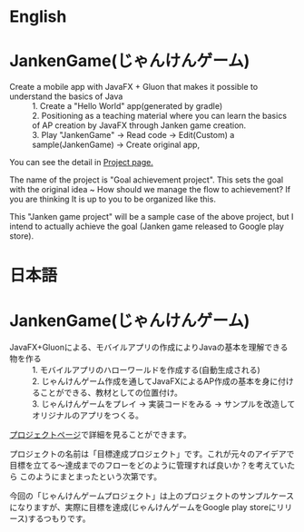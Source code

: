 # English
# JankenGame(じゃんけんゲーム)
<dl>
<dt>Create a mobile app with JavaFX + Gluon that makes it possible to understand the basics of Java</dt>
<dd>1. Create a "Hello World" app(generated by gradle)</dd>
<dd>2. Positioning as a teaching material where you can learn the basics of AP creation by JavaFX through Janken game creation.</dd>
<dd>3. Play "JankenGame" → Read code → Edit(Custom) a sample(JankenGame) → Create original app,</dd>
</dl>
<p>You can see the detail in <a href="https://github.com/ZenryokuService/JankenGame/projects">Project page.</a></p>


The name of the project is "Goal achievement project". This sets the goal with the original idea ~ How should we manage the flow to achievement? If you are thinking It is up to you to be organized like this.


This "Janken game project" will be a sample case of the above project, but I intend to actually achieve the goal (Janken game released to Google play store).

# 日本語
# JankenGame(じゃんけんゲーム)
<dl>
<dt>JavaFX+Gluonによる、モバイルアプリの作成によりJavaの基本を理解できる物を作る</dt>
<dd>1. モバイルアプリのハローワールドを作成する(自動生成される)</dd>
<dd>2. じゃんけんゲーム作成を通してJavaFXによるAP作成の基本を身に付けることができる、教材としての位置付け。</dd>
<dd>3. じゃんけんゲームをプレイ → 実装コードをみる → サンプルを改造してオリジナルのアプリをつくる。</dd>
</dl>
<p><a href="https://github.com/ZenryokuService/JankenGame/projects">プロジェクトページ</a>で詳細を見ることができます。</p>

プロジェクトの名前は「目標達成プロジェクト」です。これが元々のアイデアで目標を立てる〜達成までのフローをどのように管理すれば良いか？を考えていたら
このようにまとまったという次第です。

今回の「じゃんけんゲームプロジェクト」は上のプロジェクトのサンプルケースになりますが、実際に目標を達成(じゃんけんゲームをGoogle play storeにリリース)するつもりです。
